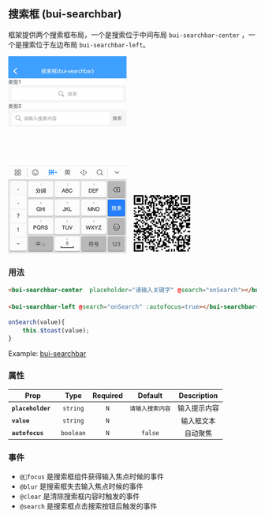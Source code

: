 ## 搜索框 (bui-searchbar)

框架提供两个搜索框布局，一个是搜索位于中间布局 `bui-searchbar-center` ，一个是搜索位于左边布局 `bui-searchbar-left`。

![](../assets/gif/search.gif)&nbsp;&nbsp;&nbsp;<img src="../assets/qrcode/search.png" alt="" width="120px">

### 用法

```html
<bui-searchbar-center  placeholder="请输入关键字" @search="onSearch"></bui-searchbar-center>

<bui-searchbar-left @search="onSearch" :autofocus=true></bui-searchbar-left>

```

```javascript
onSearch(value){
    this.$toast(value);
}
```
Example: [bui-searchbar](https://github.com/bingo-oss/bui-weex-sample/blob/master/src/views/example/searchbar-demo.vue)

### 属性

| Prop | Type | Required | Default | Description |
| ---- |:----:|:---:|:-------:| :----------:|
| **`placeholder `** | `string` | `N` | `请输入搜索内容` | 输入提示内容 |
| **`value `** | `string` | `N` |  | 输入框文本 |
| **`autofocus `** | `boolean` | `N` | `false` | 自动聚焦 |

### 事件

* `@focus` 是搜索框组件获得输入焦点时候的事件
* `@blur` 是搜索框失去输入焦点时候的事件
* `@clear` 是清除搜索框内容时触发的事件
* `@search` 是搜索框点击搜索按钮后触发的事件

